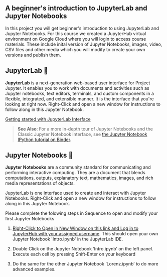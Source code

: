 ## A beginner's introduction to JupyterLab and Jupyter Notebooks

In this project you will get beginner's introduction to using JupyterLab and Jupyter Notebooks. For this course we created a JupyterHub virtual environment on Google Cloud where you will login to access course materials. These include inital version of Jupyter Notebooks, images, video, CSV files and other media which you will modify to create your own versions and publish them.

## JupyterLab 🧪

**JupyterLab** is a next-generation web-based user interface for Project Jupyter. It enables you to work with documents and activities such as Jupyter notebooks, text editors, terminals, and custom components in a flexible, integrated, and extensible manner. It is the interface that you're looking at right now.  Right-Click and open a new window for instructions to follow along in this Jupyter Notebook.

[Getting started with JupyterLab Interface](https://jupyterlab.readthedocs.io/en/stable/user/interface.html)

> **See Also**: For a more in-depth tour of Jupyter Notebooks and the Classic Jupyter Notebook interface, see [the Jupyter Notebook IPython tutorial on Binder](https://mybinder.org/v2/gh/ipython/ipython-in-depth/HEAD?urlpath=tree/binder/Index.ipynb).

## Jupyter Notebooks 📓

**Jupyter Notebooks** are a community standard for communicating and performing interactive computing. They are a document that blends computations, outputs, explanatory text, mathematics, images, and rich media representations of objects.

JupyterLab is one interface used to create and interact with Jupyter Notebooks. Right-Click and open a new window for instructions to follow along in this Jupyter Notebook.

Please complete the folowing steps in Sequence to open and modify your first Jupyter Notebooks

1. [Right-Click to Open in New Window on this link and Log in to JupyterHub with your assigned username](https://bushastrolab.com/hub/user-redirect/git-pull?repo=https%3A%2F%2Fgithub.com%2Fdrunarayan%2Fpython4astronomy&branch=gh-pages&urlpath=lab%2Ftree%2Fpython4astronomy%2Fbasics_jupyterlab_notebook%2FIntro.ipynb). This should open your own Jupyter Notebook 'Intro.ipynb' in the JupyterLab IDE.

2. Double Click on the Jupyter Notebook ‘Intro.ipynb’ on the left panel. Execute each cell by pressing Shift-Enter on your keyboard

3. Do the same for the other Jupyter Notebook ‘Lorenz.ipynb’ to do more advanced examples.
